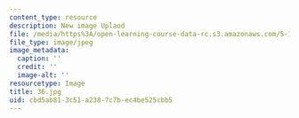 ```yaml
---
content_type: resource
description: New image Uplaod
file: /media/https%3A/open-learning-course-data-rc.s3.amazonaws.com/5-112-principles-of-chemical-science-fall-2005/cbd5ab813c51a2387c7bec4be525cbb5_36.jpg
file_type: image/jpeg
image_metadata:
  caption: ''
  credit: ''
  image-alt: ''
resourcetype: Image
title: 36.jpg
uid: cbd5ab81-3c51-a238-7c7b-ec4be525cbb5
---
```


